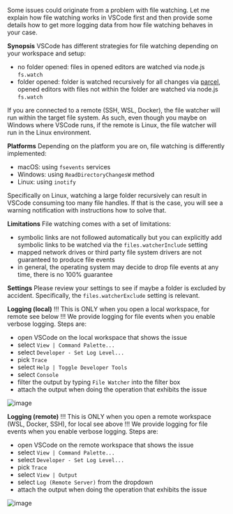 Some issues could originate from a problem with file watching. Let me explain how file watching works in VSCode first and then provide some details how to get more logging data from how file watching behaves in your case.

**Synopsis**
VSCode has different strategies for file watching depending on your workspace and setup:
* no folder opened: files in opened editors are watched via node.js `fs.watch`
* folder opened: folder is watched recursively for all changes via [parcel](https://github.com/parcel-bundler/watcher), opened editors with files not within the folder are watched via node.js `fs.watch`

If you are connected to a remote (SSH, WSL, Docker), the file watcher will run within the target file system. As such, even though you maybe on Windows where VSCode runs, if the remote is Linux, the file watcher will run in the Linux environment.

**Platforms**
Depending on the platform you are on, file watching is differently implemented:
* macOS: using `fsevents` services
* Windows: using `ReadDirectoryChangesW` method
* Linux: using `inotify`

Specifically on Linux, watching a large folder recursively can result in VSCode consuming too many file handles. If that is the case, you will see a warning notification with instructions how to solve that.

**Limitations**
File watching comes with a set of limitations:
* symbolic links are not followed automatically but you can explicitly add symbolic links to be watched via the `files.watcherInclude` setting
* mapped network drives or third party file system drivers are not guaranteed to produce file events
* in general, the operating system may decide to drop file events at any time, there is no 100% guarantee

**Settings**
Please review your settings to see if maybe a folder is excluded by accident. Specifically, the `files.watcherExclude` setting is relevant.

**Logging (local)**
!!! This is ONLY when you open a local workspace, for remote see below !!!
We provide logging for file events when you enable verbose logging. Steps are:
* open VSCode on the local workspace that shows the issue
* select `View | Command Palette...`
* select `Developer - Set Log Level...`
* pick `Trace`
* select `Help | Toggle Developer Tools`
* select `Console`
* filter the output by typing `File Watcher` into the filter box
* attach the output when doing the operation that exhibits the issue

![image](https://user-images.githubusercontent.com/900690/156323290-f3ba6470-dfed-4066-a19c-951395611738.png)

**Logging (remote)**
!!! This is ONLY when you open a remote workspace (WSL, Docker, SSH), for local see above !!!
We provide logging for file events when you enable verbose logging. Steps are:
* open VSCode on the remote workspace that shows the issue
* select `View | Command Palette...`
* select `Developer - Set Log Level...`
* pick `Trace`
* select `View | Output`
* select `Log (Remote Server)` from the dropdown
* attach the output when doing the operation that exhibits the issue

![image](https://user-images.githubusercontent.com/900690/156323886-6b7dfa25-d6ac-4316-9150-80e5c8104d04.png)